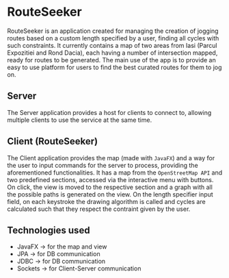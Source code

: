 # RouteSeeker
RouteSeeker is an application created for managing the creation of jogging routes based on a custom length specified by a user, finding all cycles with such constraints.
It currently contains a map of two areas from Iasi (Parcul Expozitiei and Rond Dacia), each having a number of intersection mapped, ready for routes to be generated.
The main use of the app is to provide an easy to use platform for users to find the best curated routes for them to jog on.
## Server
The Server application provides a host for clients to connect to, allowing multiple clients to use the service at the same time.
## Client (RouteSeeker)
The Client application provides the map (made with ```JavaFX```) and a way for the user to input commands for the server to process, providing the aforementioned functionalities.
It has a map from the ```OpenStreetMap API``` and two predefined sections, accessed via the interactive menu with buttons.
On click, the view is moved to the respective section and a graph with all the possible paths is generated on the view.
On the length specifier input field, on each keystroke the drawing algorithm is called and cycles are calculated such that they respect the contraint given by the user.

## Technologies used
- JavaFX → for the map and view
- JPA → for DB communication
- JDBC → for DB communication
- Sockets → for Client-Server communication